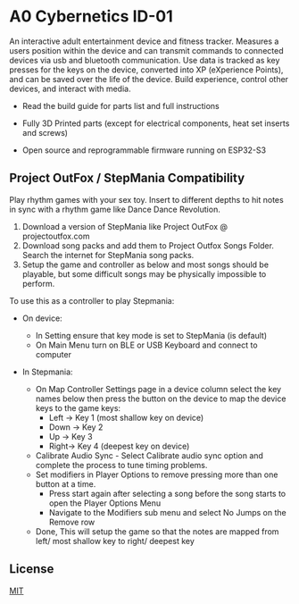 # A0 Cybernetics ID-01

An interactive adult entertainment device and fitness tracker.  Measures a users position within the device and can transmit commands to connected devices via usb and bluetooth communication.  Use data is tracked as key presses for the keys on the device, converted into XP (eXperience Points), and can be saved over the life of the device.  Build experience, control other devices, and interact with media.

- Read the build guide for parts list and full instructions

- Fully 3D Printed parts (except for electrical components, heat set inserts and screws)

- Open source and reprogrammable firmware running on ESP32-S3

## Project OutFox / StepMania Compatibility

Play rhythm games with your sex toy. Insert to different depths to hit notes in sync with a rhythm game like Dance Dance Revolution.

1. Download a version of StepMania like Project OutFox @ projectoutfox.com
2. Download song packs and add them to Project Outfox Songs Folder. Search the internet for StepMania song packs.
3. Setup the game and controller as below and most songs should be playable, but some difficult songs may be physically impossible to perform.

To use this as a controller to play Stepmania:
- On device:
	- In Setting ensure that key mode is set to StepMania (is default)
	- On Main Menu turn on BLE or USB Keyboard and connect to computer

- In Stepmania:
	- On Map Controller Settings page in a device column select the key names below then press the button on the device to map the device keys to the game keys:
		- Left -> Key 1 (most shallow key on device)
		- Down -> Key 2
		- Up   -> Key 3
		- Right-> Key 4 (deepest key on device)
	- Calibrate Audio Sync - Select Calibrate audio sync option and complete the process to tune timing problems.
	- Set modifiers in Player Options to remove pressing more than one button at a time.
		- Press start again after selecting a song before the song starts to open the Player Options Menu
		- Navigate to the Modifiers sub menu and select No Jumps on the Remove row
	- Done, This will setup the game so that the notes are mapped from left/ most shallow key to right/ deepest key

## License

[MIT](https://choosealicense.com/licenses/mit/)
